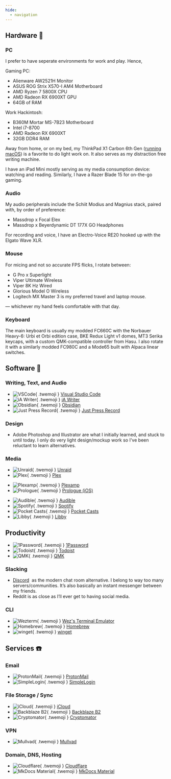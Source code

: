 ```yaml
---
hide:
  - navigation
---
```


## Hardware 🔧

### PC

I prefer to have seperate environments for work and play. Hence,

Gaming PC:
- Alienware AW2521H Monitor
- ASUS ROG Strix X570-I AM4 Motherboard
- AMD Ryzen 7 5800X CPU
- AMD Radeon RX 6900XT GPU
- 64GB of RAM

Work Hackintosh:
- B360M Mortar MS-7B23 Motherboard
- Intel i7-8700
- AMD Radeon RX 6900XT
- 32GB DDR4 RAM

Away from home, or on my bed, my ThinkPad X1 Carbon 6th Gen ([running macOS](https://github.com/tylernguyen/x1c6-hackintosh)) is a favorite to do light work on. It also serves as my distraction free writing machine.

I have an iPad Mini mostly serving as my media consumption device: watching and reading. Similarly, I have a Razer Blade 15 for on-the-go gaming.

### Audio

My audio peripherals include the Schiit Modius and Magnius stack, paired with, by order of preference:
- Massdrop x Focal Elex
- Massdrop x Beyerdynamic DT 177X GO Headphones 

For recording and voice, I have an Electro-Voice RE20 hooked up with the Elgato Wave XLR.

### Mouse

For micing and not so accurate FPS flicks, I rotate between:

- G Pro x Superlight
- Viper Ultimate Wireless
- Viper 8K Hz Wired
- Glorious Model O Wireless
- Logitech MX Master 3 is my preferred travel and laptop mouse.

— whichever my hand feels comfortable with that day.

### Keyboard

The main keyboard is usually my modded FC660C with the Norbauer Heavy-6: Urbi et Orbi edition case, BKE Redux Light v1 domes, MT3 Serika keycaps, with a custom QMK-compatible controller from Hasu.
I also rotate it with a similarly modded FC980C and a Mode65 built with Alpaca linear switches.

## Software 🍎

### Writing, Text, and Audio

<div class="grid cards" markdown>

- ![VSCode](/assets/img/uses-this/VSCode.png){ .twemoji } [Visual Studio Code](https://code.visualstudio.com/)
- ![iA Writer](/assets/img/uses-this/iA-Writer.png){ .twemoji } [iA Writer](https://ia.net/writer)
- ![Obsidian](/assets/img/uses-this/Obsidian.png){ .twemoji } [Obsidian](https://obsidian.md/)
- ![Just Press Record](/assets/img/uses-this/Just-Press-Record.png){ .twemoji } [Just Press Record](https://www.openplanetsoftware.com/just-press-record/)

</div>

### Design

- Adobe Photoshop and Illustrator are what I initially learned, and stuck to until today. I only do very light design/mockup work so I've been reluctant to learn alternatives.

### Media

<div class="grid cards" markdown>

- ![Unraid](/assets/img/uses-this/Unraid.png){ .twemoji } [Unraid](https://unraid.net/)
- ![Plex](/assets/img/uses-this/Plex.svg){ .twemoji } [Plex](https://www.plex.tv/)

</div>

<div class="grid cards" markdown>

- ![Plexamp](/assets/img/uses-this/Plexamp.png){ .twemoji } [Plexamp](https://plexamp.com/)
- ![Prologue](/assets/img/uses-this/Prologue.jpg){ .twemoji } [Prologue (iOS)](https://prologue.audio/)

</div>

<div class="grid cards" markdown>

- ![Audible](/assets/img/uses-this/Audible.png){ .twemoji } [Audible](https://www.audible.com/)
- ![Spotify](/assets/img/uses-this/Spotify.svg){ .twemoji } [Spotify](https://www.spotify.com/us/)
- ![Pocket Casts](/assets/img/uses-this/Pocket-Casts.svg){ .twemoji } [Pocket Casts](https://pocketcasts.com/)
- ![Libby](/assets/img/uses-this/Libby.png){ .twemoji } [Libby](https://libbyapp.com)

</div>

## Productivity

<div class="grid cards" markdown>

- ![1Password](/assets/img/uses-this/1Password.png){ .twemoji } [1Password](https://1password.com/)
- ![Todoist](/assets/img/uses-this/Todoist.svg){ .twemoji } [Todoist](https://todoist.com/)
- ![QMK](/assets/img/uses-this/QMK.png){ .twemoji } [QMK](https://docs.qmk.fm/)

</div>
  
### Slacking

- [Discord](https://discord.com/)  as the modern chat room alternative. I belong to way too many servers/communities. It’s also basically an instant messenger between my friends.
- Reddit is as close as I’ll ever get to having social media.

### CLI

<div class="grid cards" markdown>

- ![Wezterm](/assets/img/uses-this/wezterm.png){ .twemoji } [Wez's Terminal Emulator](https://wezfurlong.org/wezterm/)
- ![Homebrew](/assets/img/uses-this/Homebrew.png){ .twemoji } [Homebrew](https://brew.sh/)
- ![winget](/assets/img/uses-this/winget.png){ .twemoji } [winget](https://github.com/microsoft/winget-cli)

</div>

## Services ☎️

### Email

<div class="grid cards" markdown>

- ![ProtonMail](/assets/img/uses-this/ProtonMail.png){ .twemoji } [ProtonMail](https://protonmail.com/)
- ![SimpleLogin](/assets/img/uses-this/SimpleLogin.svg){ .twemoji } [SimpleLogin](https://simplelogin.io/)

</div>

### File Storage / Sync

<div class="grid cards" markdown>

- ![iCloud](/assets/img/uses-this/iCloud.png){ .twemoji } [iCloud](https://www.icloud.com/)
- ![Backblaze B2](/assets/img/uses-this/Backblaze.svg){ .twemoji } [Backblaze B2](https://www.backblaze.com/b2/cloud-storage.html)
- ![Cryptomator](/assets/img/uses-this/Cryptomator.svg){ .twemoji } [Cryptomator](https://cryptomator.org/)

</div>
  
### VPN

<div class="grid cards" markdown>

- ![Mullvad](/assets/img/uses-this/Mullvad.svg){ .twemoji } [Mullvad](https://mullvad.net/)

</div>
  
### Domain, DNS, Hosting

<div class="grid cards" markdown>

- ![Cloudflare](/assets/img/uses-this/Cloudflare.svg){ .twemoji } [Cloudflare](https://www.cloudflare.com/)
- ![MkDocs Material](/assets/img/uses-this/MkDocs-Material.png){ .twemoji } [MkDocs Material](https://squidfunk.github.io/mkdocs-material/)

</div>
